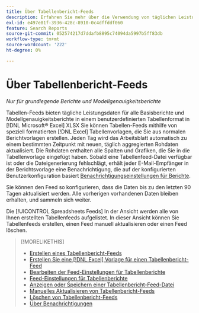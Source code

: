 ```yaml
---
title: Über Tabellenbericht-Feeds
description: Erfahren Sie mehr über die Verwendung von täglichen Leistungsdaten in einem benutzerdefinierten Tabellenformat.
exl-id: e497e81f-3936-428c-8910-0c4dffddf060
feature: Search Reports
source-git-commit: 052574217d7ddafb8895c74094da5997b5ff83db
workflow-type: tm+mt
source-wordcount: '222'
ht-degree: 0%

---
```


# Über Tabellenbericht-Feeds

*Nur für grundlegende Berichte und Modellgenauigkeitsberichte*

Tabellen-Feeds bieten tägliche Leistungsdaten für alle Basisberichte und Modellgenauigkeitsberichte in einem benutzerdefinierten Tabellenformat in [!DNL Microsoft® Excel] XLSX Sie können Tabellen-Feeds mithilfe von speziell formatierten [!DNL Excel] Tabellenvorlagen, die Sie aus normalen Berichtvorlagen erstellen. Jeden Tag wird das Arbeitsblatt automatisch zu einem bestimmten Zeitpunkt mit neuen, täglich aggregierten Rohdaten aktualisiert. Die Rohdaten enthalten alle Spalten und Grafiken, die Sie in die Tabellenvorlage eingefügt haben. Sobald eine Tabellenfeed-Datei verfügbar ist oder die Dateigenerierung fehlschlägt, erhält jeder E-Mail-Empfänger in der Berichtsvorlage eine Benachrichtigung, die auf der konfigurierten Benutzerkonfiguration basiert [Benachrichtigungseinstellungen für Berichte](/help/search-social-commerce/notifications/notification-about.md).

Sie können den Feed so konfigurieren, dass die Daten bis zu den letzten 90 Tagen aktualisiert werden. Alle vorherigen vorhandenen Daten bleiben erhalten, und sammeln sich weiter.

Die [!UICONTROL Spreadsheets Feeds] In der Ansicht werden alle von Ihnen erstellten Tabellenfeeds aufgelistet. In dieser Ansicht können Sie Tabellenfeeds erstellen, einen Feed manuell aktualisieren oder einen Feed löschen.

>[!MORELIKETHIS]
>
>* [Erstellen eines Tabellenbericht-Feeds](spreadsheet-feed-create.md)
>* [Erstellen Sie eine [!DNL Excel] Vorlage für einen Tabellenbericht-Feed](spreadsheet-feed-create-excel-template.md)
>* [Bearbeiten der Feed-Einstellungen für Tabellenberichte](spreadsheet-feed-edit.md)
>* [Feed-Einstellungen für Tabellenberichte](spreadsheet-feed-settings.md)
>* [Anzeigen oder Speichern einer Tabellenbericht-Feed-Datei](spreadsheet-feed-view-or-save.md)
>* [Manuelles Aktualisieren von Tabellenbericht-Feeds](spreadsheet-feed-refresh.md)
>* [Löschen von Tabellenbericht-Feeds](spreadsheet-feed-delete.md)
>* [Über Benachrichtigungen](/help/search-social-commerce/notifications/notification-about.md)
